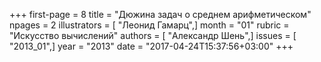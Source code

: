 +++
first-page = 8
title = "Дюжина задач о среднем арифметическом"
npages = 2
illustrators = [ "Леонид Гамарц",]
month = "01"
rubric = "Искусство вычислений"
authors = [ "Александр Шень",]
issues = [ "2013_01",]
year = "2013"
date = "2017-04-24T15:37:56+03:00"
+++
